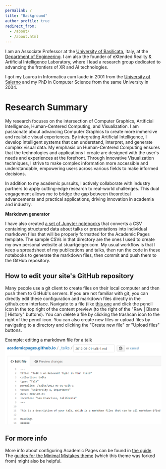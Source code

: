 ```yaml
---
permalink: /
title: "Background"
author_profile: true
redirect_from: 
  - /about/
  - /about.html
---
```


I am an Associate Professor at the [University of Basilicata](https://www.unibas.it), Italy, at the [Department of Engineering](https://ingegneria.unibas.it/site/home.html). I am also the founder of eXtended Reality & Artificial Intelligence Laboratory, where I lead a research group dedicated to advancing the frontiers of XR and AI technologies. 

I got my Laurea in Informatica cum laude in 2001 from the [University of Salerno](https://www.unisa.it) and my PhD in Computer Science from the same University in 2004.

Research Summary
======
My research focuses on the intersection of Computer Graphics, Artificial Intelligence, Human-Centered Computing, and Visualization. I am passionate about advancing Computer Graphics to create more immersive and realistic visual experiences. By integrating Artificial Intelligence, I develop intelligent systems that can understand, interpret, and generate complex visual data. My emphasis on Human-Centered Computing ensures that the technologies and applications I create are designed with the user's needs and experiences at the forefront. Through innovative Visualization techniques, I strive to make complex information more accessible and understandable, empowering users across various fields to make informed decisions.

In addition to my academic pursuits, I actively collaborate with industry partners to apply cutting-edge research to real-world challenges. This dual engagement allows me to bridge the gap between theoretical advancements and practical applications, driving innovation in academia and industry.

**Markdown generator**

I have also created [a set of Jupyter notebooks](https://github.com/academicpages/academicpages.github.io/tree/master/markdown_generator
) that converts a CSV containing structured data about talks or presentations into individual markdown files that will be properly formatted for the Academic Pages template. The sample CSVs in that directory are the ones I used to create my own personal website at stuartgeiger.com. My usual workflow is that I keep a spreadsheet of my publications and talks, then run the code in these notebooks to generate the markdown files, then commit and push them to the GitHub repository.

How to edit your site's GitHub repository
------
Many people use a git client to create files on their local computer and then push them to GitHub's servers. If you are not familiar with git, you can directly edit these configuration and markdown files directly in the github.com interface. Navigate to a file (like [this one](https://github.com/academicpages/academicpages.github.io/blob/master/_talks/2012-03-01-talk-1.md) and click the pencil icon in the top right of the content preview (to the right of the "Raw | Blame | History" buttons). You can delete a file by clicking the trashcan icon to the right of the pencil icon. You can also create new files or upload files by navigating to a directory and clicking the "Create new file" or "Upload files" buttons. 

Example: editing a markdown file for a talk
![Editing a markdown file for a talk](/images/editing-talk.png)

For more info
------
More info about configuring Academic Pages can be found in [the guide](https://academicpages.github.io/markdown/). The [guides for the Minimal Mistakes theme](https://mmistakes.github.io/minimal-mistakes/docs/configuration/) (which this theme was forked from) might also be helpful.
